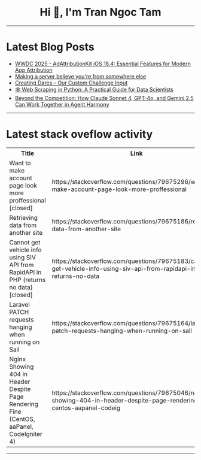 <h1 align="center">Hi 👋, I'm Tran Ngoc Tam</h1>

---

# Latest Blog Posts 
<!-- BLOG-POST-LIST:START -->
- [WWDC 2025 - AdAttributionKit iOS 18.4: Essential Features for Modern App Attribution](https://dev.to/arshtechpro/wwdc-2025-adattributionkit-ios-184-essential-features-for-modern-app-attribution-2h5c)
- [Making a server believe you&#39;re from somewhere else](https://dev.to/mikotian/making-a-server-believe-youre-from-somewhere-else-4n0h)
- [Creating Dares – Our Custom Challenge Input](https://dev.to/fatlindosmanii/creating-dares-our-custom-challenge-input-m7e)
- [🕸️ Web Scraping in Python: A Practical Guide for Data Scientists](https://dev.to/vikas_gulia/web-scraping-in-python-a-practical-guide-for-data-scientists-4012)
- [Beyond the Competition: How Claude Sonnet 4, GPT-4o, and Gemini 2.5 Can Work Together in Agent Harmony](https://dev.to/angu10/beyond-the-competition-how-claude-sonnet-4-gpt-4o-and-gemini-25-can-work-together-in-agent-3o6b)
<!-- BLOG-POST-LIST:END -->

---

# Latest stack oveflow activity
<table>
  <tr><th>Title</th><th>Link</th></tr>
  <!-- STACKOVERFLOW:START --><tr><td>Want to make account page look more proffessional [closed]</td><td>https://stackoverflow.com/questions/79675296/want-to-make-account-page-look-more-proffessional</td></tr><tr><td>Retrieving data from another site</td><td>https://stackoverflow.com/questions/79675186/retrieving-data-from-another-site</td></tr><tr><td>Cannot get vehicle info using SIV API from RapidAPI in PHP &lpar;returns no data&rpar; [closed]</td><td>https://stackoverflow.com/questions/79675183/cannot-get-vehicle-info-using-siv-api-from-rapidapi-in-php-returns-no-data</td></tr><tr><td>Laravel PATCH requests hanging when running on Sail</td><td>https://stackoverflow.com/questions/79675164/laravel-patch-requests-hanging-when-running-on-sail</td></tr><tr><td>Nginx Showing 404 in Header Despite Page Rendering Fine &lpar;CentOS, aaPanel, CodeIgniter 4&rpar;</td><td>https://stackoverflow.com/questions/79675046/nginx-showing-404-in-header-despite-page-rendering-fine-centos-aapanel-codeig</td></tr><!-- STACKOVERFLOW:END -->
</table>

---


